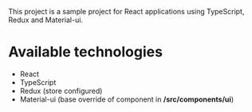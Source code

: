 This project is a sample project for React applications using TypeScript, Redux and Material-ui.

# Available technologies
- React
- TypeScript
- Redux (store configured)
- Material-ui (base override of component in **/src/components/ui**)
